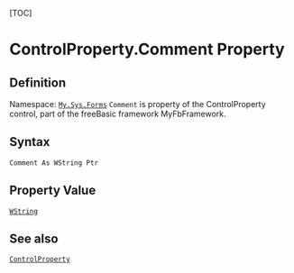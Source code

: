 [TOC]
# ControlProperty.Comment Property

## Definition
Namespace: [`My.Sys.Forms`](My.Sys.Forms.md)
`Comment` is property of the ControlProperty control, part of the freeBasic framework MyFbFramework.
## Syntax
```freeBasic
Comment As WString Ptr
```
## Property Value
[`WString`]("https://www.freebasic.net/wiki/KeyPgWString")
## See also
[`ControlProperty`](ControlProperty.md)

